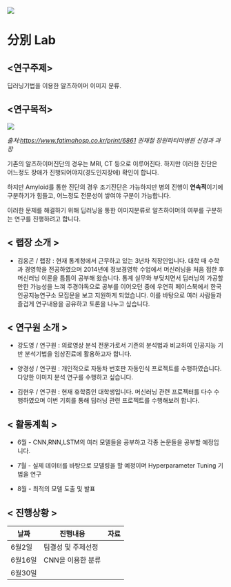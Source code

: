 ![](https://github.com/choco9966/Alzheimer-Lab/blob/master/0616/image/brain.jpg)


# 分別 Lab 
## <연구주제> 

딥러닝기법을 이용한 알츠하이머 이미지 분류.

## <연구목적>

![](https://github.com/choco9966/Alzheimer-Lab/blob/master/0616/image/1.jpg)


*출처:https://www.fatimahosp.co.kr/print/6861 권재철 창원파티마병원 신경과 과장*

기존의 알츠하이머진단의 경우는 MRI, CT 등으로 이루어진다. 하지만 이러한 진단은 어느정도 장애가 진행되어야지(경도인지장애) 확인이 합니다.

하지만 Amyloid를 통한 진단의 경우 조기진단은 가능하지만 병의 진행이 **연속적**이기에 구분하기가 힘들고, 어느정도 전문성이 쌓여야 구분이 가능합니다.

이러한 문제를 해결하기 위해 딥러닝을 통한 이미지분류로 알츠하이머의 여부를 구분하는 연구를 진행하려고 합니다.


## < 랩장 소개 >

- 김웅곤 / 랩장 : 현재 통계청에서 근무하고 있는 3년차 직장인입니다. 대학 때 수학과 경영학을 전공하였으며 2014년에 정보경영학 수업에서 머신러닝을 처음 접한 후 머신러닝 이론을 틈틈이 공부해 왔습니다. 통계 실무와 부딪치면서 딥러닝의 가공할 만한 가능성을 느껴 주경야독으로 공부를 이어오던 중에 우연히 페이스북에서 한국인공지능연구소 모집문을 보고 지원하게 되었습니다. 이를 바탕으로 여러 사람들과 즐겁게 연구내용을 공유하고 토론을 나누고 싶습니다.
 
## < 연구원 소개 >
- 강도영 / 연구원 : 의료영상 분석 전문가로서 기존의 분석법과 비교하여 인공지능 기반 분석기법을 임상진료에 활용하고자 합니다.
 
- 양경성 / 연구원 : 개인적으로 자동차 번호판 자동인식 프로젝트를 수행하였습니다. 다양한 이미지 분석 연구를 수행하고 싶습니다.

- 김현우 / 연구원 : 현재 휴학중인 대학생입니다. 머신러닝 관련 프로젝터를 다수 수행하였으며 이번 기회를 통해 딥러닝 관련 프로젝트를 수행해보려 합니다.
 
## < 활동계획 >

- 6월 - CNN,RNN,LSTM의 여러 모델들을 공부하고 각종 논문들을 공부할 예정입니다.

- 7월 - 실제 데이터를 바탕으로 모델링을 할 예정이며 Hyperparameter Tuning 기법을 연구

- 8월 - 최적의 모델 도출 및 발표

## < 진행상황 >

|날짜|진행내용|자료|
|---|---|---|
|6월2일|팀결성 및 주제선정||
|6월16일|CNN을 이용한 분류||
|6월30일|||
